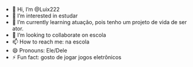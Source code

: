 - 👋 Hi, I’m @Luix222
- 👀 I’m interested in estudar
- 🌱 I’m currently learning atuação, pois tenho um projeto de vida de ser ator.
- 💞️ I’m looking to collaborate on escola
- 📫 How to reach me: na escola
- 😄 Pronouns: Ele/Dele
- ⚡ Fun fact: gosto de jogar jogos eletrônicos

<!---
Luix222/Luix222 is a ✨ special ✨ repository because its `README.md` (this file) appears on your GitHub profile.
You can click the Preview link to take a look at your changes.
--->
